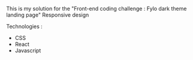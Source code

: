 This is my solution for the "Front-end coding challenge : Fylo dark theme landing page"
Responsive design

Technologies : 
- CSS
- React
- Javascript
